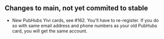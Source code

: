 ## Changes to main, not yet commited to stable
 - New PubHubs Yivi cards, see #162.  You'll have to re-register.  If you do so with same email address and phone numbers as your old PubHubs card, you will get the same account.
